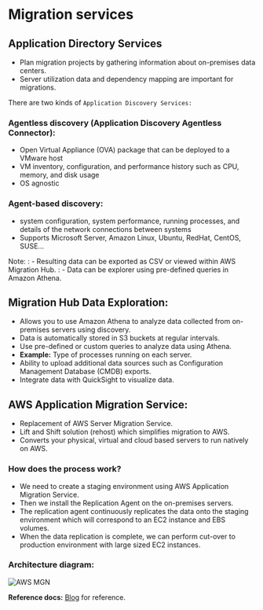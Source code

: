 # Migration services

## Application Directory Services

- Plan migration projects by gathering information about on-premises data centers.
- Server utilization data and dependency mapping are important for migrations.

There are two kinds of `Application Discovery Services:`

### Agentless discovery (Application Discovery Agentless Connector):
- Open Virtual Appliance (OVA) package that can be deployed to a VMware host
- VM inventory, configuration, and performance history such as CPU, memory, and disk usage
- OS agnostic

### Agent-based discovery:

- system configuration, system performance, running processes, and details of the network connections between systems
- Supports Microsoft Server, Amazon Linux, Ubuntu, RedHat, CentOS, SUSE...

Note:
: - Resulting data can be exported as CSV or viewed within AWS Migration Hub.
: - Data can be explorer using pre-defined queries in Amazon Athena.

## Migration Hub Data Exploration:

- Allows you to use Amazon Athena to analyze data collected from on-premises servers using discovery.
- Data is automatically stored in S3 buckets at regular intervals.
- Use pre-defined or custom queries to analyze data using Athena.
- **Example:** Type of processes running on each server.
- Ability to upload additional data sources such as Configuration Management Database (CMDB) exports.
- Integrate data with QuickSight to visualize data.

## AWS Application Migration Service:

- Replacement of AWS Server Migration Service.
- Lift and Shift solution (rehost) which simplifies migration to AWS.
- Converts your physical, virtual and cloud based servers to run natively on AWS.

### How does the process work?

- We need to create a staging environment using AWS Application Migration Service.
- Then we install the Replication Agent on the on-premises servers.
- The replication agent continuously replicates the data onto the staging environment which will correspond to an EC2 instance
  and EBS volumes.
- When the data replication is complete, we can perform cut-over to production environment with large sized EC2 instances.

### Architecture diagram:

![AWS MGN](https://d2908q01vomqb2.cloudfront.net/da4b9237bacccdf19c0760cab7aec4a8359010b0/2021/04/15/2021-aws-mgn-how-it-works.jpg)

**Reference docs:** [Blog](https://aws.amazon.com/blogs/aws/how-to-use-the-new-aws-application-migration-service-for-lift-and-shift-migrations/) for reference.